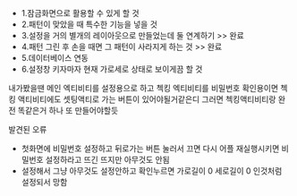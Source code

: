 + 1.잠금화면으로 활용할 수 있게 할 것
+ 2.패턴이 맞았을 때 특수한 기능을 넣을 것
+ 3.설정을 거의 별개의 레이아웃으로 만들었는데 둘 연계하기 >> 완료
+ 4.패턴 그린 후 손을 때면 그 패턴이 사라지게 하는 것      >> 완료
+ 5.데이터베이스 연동
+ 6.설정창 키자마자 현재 가로세로 상태로 보이게끔 할 것

내가봤을땐 메인 엑티비티를 설정용으로 하고 첵킹 엑티비티를 비밀번호 확인용이면
첵킹 액티비티에도 셋팅액티로 가는 버튼이 있어야될거같은디 
그러면 첵킹액티비티랑 완전 똑같은거 하나 또 만들어야할듯

발견된 오류
+ 첫화면에 비밀번호 설정하고 뒤로가는 버튼 눌러서 끄면 다시 어플 재실행시키면 비밀번호 설정하라고 뜨긴 뜨지만 아무것도 안됨
+ 설정해서 그냥 아무것도 설정안하고 확인누르면 가로길이 0 세로길이 0 인것처럼 설정되서 망함 